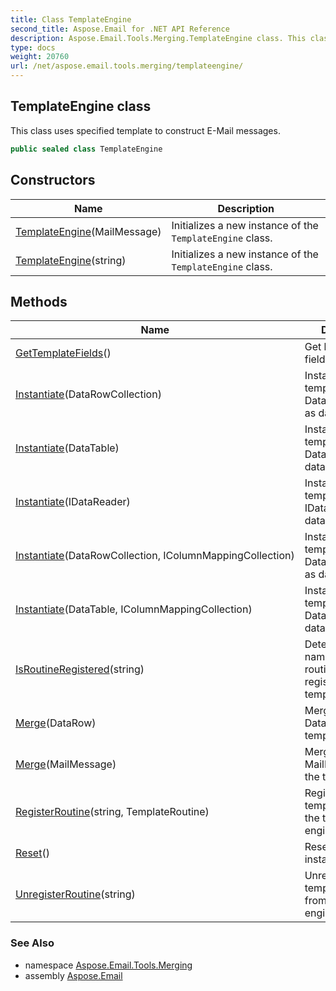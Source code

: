 ```yaml
---
title: Class TemplateEngine
second_title: Aspose.Email for .NET API Reference
description: Aspose.Email.Tools.Merging.TemplateEngine class. This class uses specified template to construct EMail messages
type: docs
weight: 20760
url: /net/aspose.email.tools.merging/templateengine/
---
```

## TemplateEngine class

This class uses specified template to construct E-Mail messages.

```csharp
public sealed class TemplateEngine
```

## Constructors

| Name | Description |
| --- | --- |
| [TemplateEngine](templateengine/#constructor)(MailMessage) | Initializes a new instance of the `TemplateEngine` class. |
| [TemplateEngine](templateengine/#constructor_1)(string) | Initializes a new instance of the `TemplateEngine` class. |

## Methods

| Name | Description |
| --- | --- |
| [GetTemplateFields](../../aspose.email.tools.merging/templateengine/gettemplatefields/)() | Get list of template field names. |
| [Instantiate](../../aspose.email.tools.merging/templateengine/instantiate/#instantiate)(DataRowCollection) | Instantiates the template with a DataRowCollection as datasource. |
| [Instantiate](../../aspose.email.tools.merging/templateengine/instantiate/#instantiate_2)(DataTable) | Instantiates the template with a DataTable as datasource. |
| [Instantiate](../../aspose.email.tools.merging/templateengine/instantiate/#instantiate_4)(IDataReader) | Instantiates the template with a IDataReader as datasource. |
| [Instantiate](../../aspose.email.tools.merging/templateengine/instantiate/#instantiate_1)(DataRowCollection, IColumnMappingCollection) | Instantiates the template with a DataRowCollection as datasource. |
| [Instantiate](../../aspose.email.tools.merging/templateengine/instantiate/#instantiate_3)(DataTable, IColumnMappingCollection) | Instantiates the template with a DataTable as datasource. |
| [IsRoutineRegistered](../../aspose.email.tools.merging/templateengine/isroutineregistered/)(string) | Determines if a name of template routine is registered in the template engine. |
| [Merge](../../aspose.email.tools.merging/templateengine/merge/#merge_1)(DataRow) | Merge a source DataRow with the template. |
| [Merge](../../aspose.email.tools.merging/templateengine/merge/#merge)(MailMessage) | Merge a source MailMessage with the template |
| [RegisterRoutine](../../aspose.email.tools.merging/templateengine/registerroutine/)(string, TemplateRoutine) | Registers the template routine to the temaplate engine. |
| [Reset](../../aspose.email.tools.merging/templateengine/reset/)() | Resets this instance. |
| [UnregisterRoutine](../../aspose.email.tools.merging/templateengine/unregisterroutine/)(string) | Unregister the template routine from the template engine by name. |

### See Also

* namespace [Aspose.Email.Tools.Merging](../../aspose.email.tools.merging/)
* assembly [Aspose.Email](../../)


